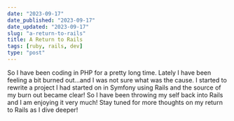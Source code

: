 ```yaml
---
date: "2023-09-17"
date_published: "2023-09-17"
date_updated: "2023-09-17"
slug: "a-return-to-rails"
title: A Return to Rails
tags: [ruby, rails, dev]
type: "post"
---
```


So I have been coding in PHP for a pretty long time.  Lately I have been feeling a bit burned out...and I was not sure what was the cause.
I started to rewrite a project I had started on in Symfony using Rails and the source of my burn out became clear!  So I have been throwing my self
back into Rails and I am enjoying it very much!  Stay tuned for more thoughts on my return to Rails as I dive deeper!
